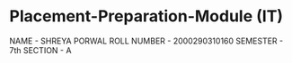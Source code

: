 # Placement-Preparation-Module (IT)
NAME - SHREYA PORWAL
ROLL NUMBER - 2000290310160
SEMESTER - 7th
SECTION - A
